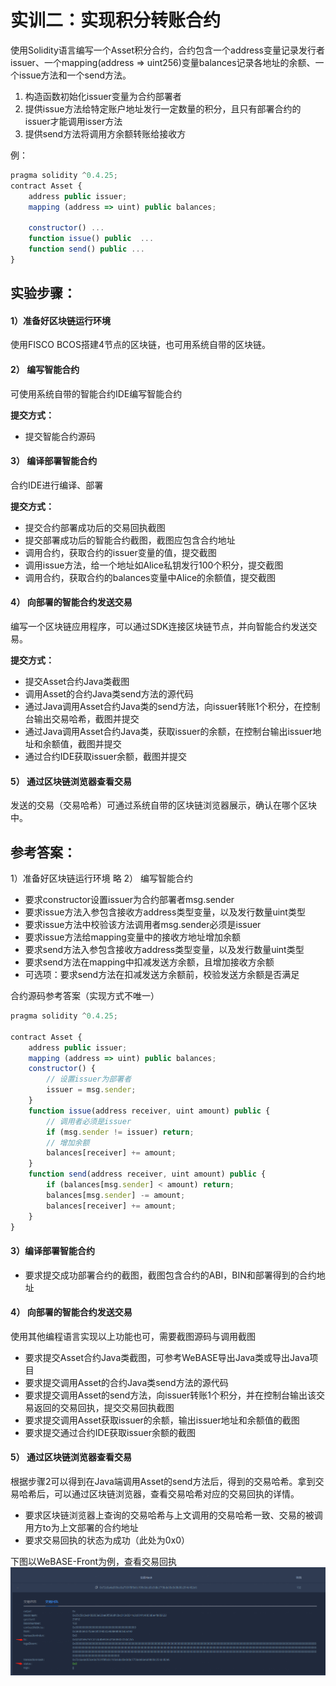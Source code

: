# 实训二：实现积分转账合约

使用Solidity语言编写一个Asset积分合约，合约包含一个address变量记录发行者issuer、一个mapping(address => uint256)变量balances记录各地址的余额、一个issue方法和一个send方法。
1. 构造函数初始化issuer变量为合约部署者
2. 提供issue方法给特定账户地址发行一定数量的积分，且只有部署合约的issuer才能调用isser方法
3. 提供send方法将调用方余额转账给接收方

例：
```js
pragma solidity ^0.4.25;
contract Asset {
    address public issuer;
    mapping (address => uint) public balances;

    constructor() ...
    function issue() public  ...
    function send() public ...
}
```

## 实验步骤：
#### 1）准备好区块链运行环境
使用FISCO BCOS搭建4节点的区块链，也可用系统自带的区块链。

#### 2） 编写智能合约
可使用系统自带的智能合约IDE编写智能合约

**提交方式：**
- 提交智能合约源码

#### 3） 编译部署智能合约
合约IDE进行编译、部署

**提交方式：**
- 提交合约部署成功后的交易回执截图
- 提交部署成功后的智能合约截图，截图应包含合约地址
- 调用合约，获取合约的issuer变量的值，提交截图
- 调用issue方法，给一个地址如Alice私钥发行100个积分，提交截图
- 调用合约，获取合约的balances变量中Alice的余额值，提交截图


#### 4） 向部署的智能合约发送交易
编写一个区块链应用程序，可以通过SDK连接区块链节点，并向智能合约发送交易。

**提交方式：**
- 提交Asset合约Java类截图
- 调用Asset的合约Java类send方法的源代码
- 通过Java调用Asset合约Java类的send方法，向issuer转账1个积分，在控制台输出交易哈希，截图并提交
- 通过Java调用Asset合约Java类，获取issuer的余额，在控制台输出issuer地址和余额值，截图并提交
- 通过合约IDE获取issuer余额，截图并提交

#### 5） 通过区块链浏览器查看交易

发送的交易（交易哈希）可通过系统自带的区块链浏览器展示，确认在哪个区块中。

## 参考答案：
1）准备好区块链运行环境
 略
2） 编写智能合约
- 要求constructor设置issuer为合约部署者msg.sender
- 要求issue方法入参包含接收方address类型变量，以及发行数量uint类型
- 要求issue方法中校验该方法调用者msg.sender必须是issuer
- 要求issue方法给mapping变量中的接收方地址增加余额
- 要求send方法入参包含接收方address类型变量，以及发行数量uint类型
- 要求send方法在mapping中扣减发送方余额，且增加接收方余额
- 可选项：要求send方法在扣减发送方余额前，校验发送方余额是否满足

合约源码参考答案（实现方式不唯一）
```js
pragma solidity ^0.4.25;

contract Asset {
    address public issuer;
    mapping (address => uint) public balances;
    constructor() {
        // 设置issuer为部署者
        issuer = msg.sender;
    }
    function issue(address receiver, uint amount) public {
        // 调用者必须是issuer
        if (msg.sender != issuer) return;
        // 增加余额
        balances[receiver] += amount;
    }
    function send(address receiver, uint amount) public {
        if (balances[msg.sender] < amount) return;
        balances[msg.sender] -= amount;
        balances[receiver] += amount;
    }
}
```

#### 3）编译部署智能合约
- 要求提交成功部署合约的截图，截图包含合约的ABI，BIN和部署得到的合约地址

#### 4） 向部署的智能合约发送交易
使用其他编程语言实现以上功能也可，需要截图源码与调用截图
- 要求提交Asset合约Java类截图，可参考WeBASE导出Java类或导出Java项目
- 要求提交调用Asset的合约Java类send方法的源代码
- 要求提交调用Asset的send方法，向issuer转账1个积分，并在控制台输出该交易返回的交易回执，提交交易回执截图
- 要求提交调用Asset获取issuer的余额，输出issuer地址和余额值的截图
- 要求提交通过合约IDE获取issuer余额的截图

#### 5） 通过区块链浏览器查看交易
根据步骤2可以得到在Java端调用Asset的send方法后，得到的交易哈希。拿到交易哈希后，可以通过区块链浏览器，查看交易哈希对应的交易回执的详情。
- 要求区块链浏览器上查询的交易哈希与上文调用的交易哈希一致、交易的被调用方to为上文部署的合约地址
- 要求交易回执的状态为成功（此处为0x0）

下图以WeBASE-Front为例，查看交易回执
![](../../../images/WeBASE-Training/check_trans_hash.png)


